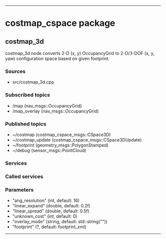 ----
# costmap_cspace package

## costmap_3d

costmap_3d node converts 2-D (x, y) OccupancyGrid to 2-D/3-DOF (x, y, yaw) configuration space based on given footprint.

### Sources

* src/costmap_3d.cpp

### Subscribed topics

* /map (nav_msgs::OccupancyGrid)
* /map_overlay (nav_msgs::OccupancyGrid)

### Published topics

* ~/costmap (costmap_cspace_msgs::CSpace3D)
* ~/costmap_update (costmap_cspace_msgs::CSpace3DUpdate)
* ~/footprint (geometry_msgs::PolygonStamped)
* ~/debug (sensor_msgs::PointCloud)

### Services


### Called services


### Parameters

* "ang_resolution" (int, default: 16)
* "linear_expand" (double, default: 0.2f)
* "linear_spread" (double, default: 0.5f)
* "unknown_cost" (int, default: 0)
* "overlay_mode" (string, default: std::string(""))
* "footprint" (?, default: footprint_xml)

----

